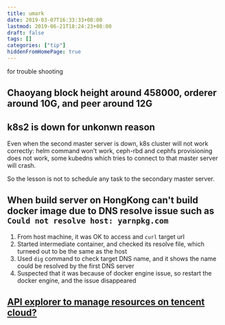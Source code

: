 ```yaml
---
title: umark
date: 2019-03-07T16:33:33+08:00
lastmod: 2019-06-21T18:24:23+08:00
draft: false
tags: []
categories: ["tip"]
hiddenFromHomePage: true
---
```


 for trouble shooting

## Chaoyang block height around 458000, orderer around 10G, and peer around 12G

## k8s2 is down for unkonwn reason

Even when the second master server is down, k8s cluster will not work correctly: helm command won't work, ceph-rbd and cephfs provisioning does not work, some kubedns which tries to connect to that master server will crash.

So the lesson is not to schedule any task to the secondary master server.

## When build server on HongKong can't build docker image due to DNS resolve issue such as `Could not resolve host: yarnpkg.com`

1. From host machine, it was OK to access and `curl` target url
2. Started intermediate container, and checked its resolve file, which turneed out to be the same as the host
3. Used `dig` command to check target DNS name, and it shows the name could be resolved by the first DNS server
4. Suspected that it was because of docker engine issue, so restart the docker engine, and the issue disappeared

## [API explorer to manage resources on tencent cloud?](https://console.cloud.tencent.com/api/explorer?Product=cvm&Version=2017-03-12)

